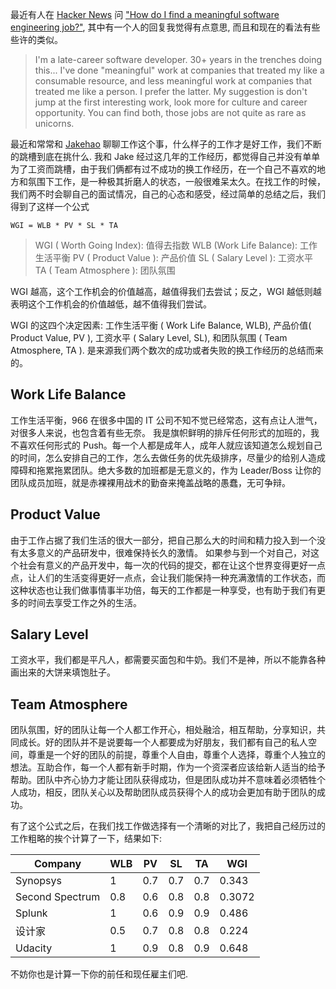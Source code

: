 最近有人在 [Hacker News](https://news.ycombinator.com) 问 ["How do I find a meaningful software engineering job?"](https://news.ycombinator.com/item?id=17332796), 其中有一个人的回复我觉得有点意思, 而且和现在的看法有些些许的类似。

>I'm a late-career software developer. 30+ years in the trenches doing this...
I've done "meaningful" work at companies that treated my like a consumable resource, and less meaningful work at companies that treated me like a person. I prefer the latter. My suggestion is don't jump at the first interesting work, look more for culture and career opportunity. You can find both, those jobs are not quite as rare as unicorns.

最近和常常和 [Jakehao](https://twitter.com/haojianzong) 聊聊工作这个事，什么样子的工作才是好工作，我们不断的跳槽到底在挑什么. 我和 Jake 经过这几年的工作经历，都觉得自己并没有单单为了工资而跳槽，由于我们俩都有过不成功的换工作经历，在一个自己不喜欢的地方和氛围下工作，是一种极其折磨人的状态，一般很难呆太久。在找工作的时候，我们两不时会聊自己的面试情况，自己的心态和感受，经过简单的总结之后，我们得到了这样一个公式

```
WGI = WLB * PV * SL * TA
```

> WGI ( Worth Going Index): 值得去指数
> WLB (Work Life Balance): 工作生活平衡
> PV ( Product Value ): 产品价值
> SL ( Salary Level ): 工资水平
> TA ( Team Atmosphere ): 团队氛围

WGI 越高，这个工作机会的价值越高，越值得我们去尝试；反之，WGI 越低则越表明这个工作机会的价值越低，越不值得我们尝试。

WGI 的这四个决定因素: 工作生活平衡 ( Work Life Balance, WLB), 产品价值( Product Value, PV ),  工资水平 ( Salary Level, SL), 和团队氛围 ( Team Atmosphere, TA ). 是来源我们两个数次的成功或者失败的换工作经历的总结而来的。

## Work Life Balance
工作生活平衡，966 在很多中国的 IT 公司不知不觉已经常态，这有点让人泄气，对很多人来说，也包含着有些无奈。 我是旗帜鲜明的排斥任何形式的加班的，我不喜欢任何形式的 Push。每一个人都是成年人，成年人就应该知道怎么规划自己的时间，怎么安排自己的工作，怎么去做任务的优先级排序，尽量少的给别人造成障碍和拖累拖累团队。绝大多数的加班都是无意义的，作为 Leader/Boss 让你的团队成员加班，就是赤裸裸用战术的勤奋来掩盖战略的愚蠢，无可争辩。

## Product Value
由于工作占据了我们生活的很大一部分，把自己那么大的时间和精力投入到一个没有太多意义的产品研发中，很难保持长久的激情。 如果参与到一个对自己，对这个社会有意义的产品开发中，每一次的代码的提交，都在让这个世界变得更好一点点，让人们的生活变得更好一点点，会让我们能保持一种充满激情的工作状态，而这种状态也让我们做事情事半功倍，每天的工作都是一种享受，也有助于我们有更多的时间去享受工作之外的生活。

## Salary Level
工资水平，我们都是平凡人，都需要买面包和牛奶。我们不是神，所以不能靠各种画出来的大饼来填饱肚子。

## Team Atmosphere
团队氛围，好的团队让每一个人都工作开心，相处融洽，相互帮助，分享知识，共同成长。好的团队并不是说要每一个人都要成为好朋友，我们都有自己的私人空间，尊重是一个好的团队的前提，尊重个人自由，尊重个人选择，尊重个人独立的想法。互助合作，每一个人都有新手时期，作为一个资深者应该给新人适当的给予帮助。团队中齐心协力才能让团队获得成功，但是团队成功并不意味着必须牺牲个人成功，相反，团队关心以及帮助团队成员获得个人的成功会更加有助于团队的成功。

有了这个公式之后，在我们找工作做选择有一个清晰的对比了，我把自己经历过的工作粗略的挨个计算了一下，结果如下:


|  Company        |  WLB           |  PV     | SL       | TA  |   WGI |
| ------------- |-------------| ----------|---------|------------| -----------|
| Synopsys     | 1 | 0.7 | 0.7 | 0.7 | 0.343 |
| Second Spectrum      |  0.8      |   0.6 | 0.8| 0.8 | 0.3072 |
| Splunk | 1    |   0.6  | 0.9 | 0.9 | 0.486 |
| 设计家 | 0.5 | 0.7 | 0.8 | 0.8 | 0.224 |
| Udacity | 1 | 0.9 | 0.8 | 0.9 | 0.648 |

不妨你也是计算一下你的前任和现任雇主们吧.
